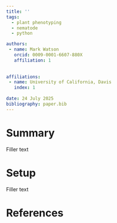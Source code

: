 ```yaml
---
title: ''
tags:
  - plant phenotyping
  - nematode
  - python

authors:
 - name: Mark Watson
   orcid: 0009-0001-6607-880X
   affiliation: 1
   
 
affiliations:
 - name: University of California, Davis
   index: 1
   
date: 24 July 2025
bibliography: paper.bib
---
```

 
# Summary

Filler text
 
# Setup
Filler text

# References
